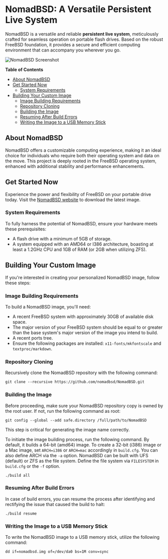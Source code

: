 # NomadBSD: A Versatile Persistent Live System

NomadBSD is a versatile and reliable **persistent live system**, meticulously crafted for seamless operation on portable flash drives. Based on the robust FreeBSD foundation, it provides a secure and efficient computing environment that can accompany you wherever you go.

![NomadBSD Screenshot](http://nomadbsd.org/screenshots/nomadbsd-131R-20221130.png)

**Table of Contents**
- [About NomadBSD](#about-nomadbsd)
- [Get Started Now](#get-started-now)
  - [System Requirements](#system-requirements)
- [Building Your Custom Image](#building-your-custom-image)
  - [Image Building Requirements](#image-building-requirements)
  - [Repository Cloning](#repository-cloning)
  - [Building the Image](#building-the-image)
  - [Resuming After Build Errors](#resuming-after-build-errors)
  - [Writing the Image to a USB Memory Stick](#writing-the-image-to-a-usb-memory-stick)

## About NomadBSD

NomadBSD offers a customizable computing experience, making it an ideal choice for individuals who require both their operating system and data on the move. This project is deeply rooted in the FreeBSD operating system, enhanced with additional stability and performance enhancements.

## Get Started Now

Experience the power and flexibility of FreeBSD on your portable drive today. Visit the [NomadBSD website](http://nomadbsd.org) to download the latest image.

### System Requirements

To fully harness the potential of NomadBSD, ensure your hardware meets these prerequisites:

- A flash drive with a minimum of 5GB of storage.
- A system equipped with an AMD64 or I386 architecture, boasting at least a 1.2GHz CPU and 1GB of RAM (or 2GB when utilizing ZFS).

## Building Your Custom Image

If you're interested in creating your personalized NomadBSD image, follow these steps:

### Image Building Requirements

To build a NomadBSD image, you'll need:

- A recent FreeBSD system with approximately 30GB of available disk space.
- The major version of your FreeBSD system should be equal to or greater than the base system's major version of the image you intend to build.
- A recent ports tree.
- Ensure the following packages are installed: `x11-fonts/mkfontscale` and `textproc/markdown`.

### Repository Cloning

Recursively clone the NomadBSD repository with the following command:

```shell
git clone --recursive https://github.com/nomadbsd/NomadBSD.git
```

### Building the Image

Before proceeding, make sure your NomadBSD repository copy is owned by the root user. If not, run the following command as root:

```shell
git config --global --add safe.directory /full/path/to/NomadBSD
```

This step is critical for generating the image name correctly.

To initiate the image building process, run the following command. By default, it builds a 64-bit (amd64) image. To create a 32-bit (i386) image or a Mac image, set `ARCH=i386` or `ARCH=mac` accordingly in `build.cfg`. You can also define ARCH via the `-a` option. NomadBSD can be built with UFS (default) or ZFS as the file system. Define the file system via `FILESYSTEM` in `build.cfg` or the `-f` option.

```shell
./build all
```

### Resuming After Build Errors

In case of build errors, you can resume the process after identifying and rectifying the issue that caused the build to halt:

```shell
./build resume
```

### Writing the Image to a USB Memory Stick

To write the NomadBSD image to a USB memory stick, utilize the following command:

```shell
dd if=nomadbsd.img of=/dev/da0 bs=1M conv=sync
```
